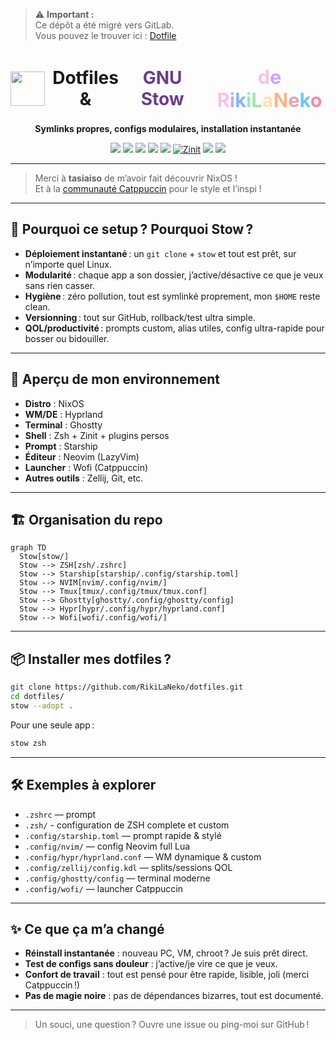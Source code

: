 > ⚠️ **Important :**  
> Ce dépôt a été migré vers GitLab.  
> Vous pouvez le trouver ici : [Dotfile](https://gitlab.com/RikiLaNeko/dotfile)


<h1 align="center" style="display:flex;justify-content:center;align-items:center;gap:10px;">
  <img src="https://raw.githubusercontent.com/catppuccin/catppuccin/main/assets/logos/exports/1544x1544_circle.png" width="55"/>
  Dotfiles &amp; <span style="color:#6a3d8b;">GNU Stow</span>
  <span style="margin-left:14px;font-size:1.1em;font-weight:bold;vertical-align:middle;">
    <span style="color:#f5c2e7;">d</span><span style="color:#cba6f7;">e</span>
    <span> </span>
    <span style="color:#f5c2e7;">R</span><span style="color:#cba6f7;">i</span><span style="color:#89b4fa;">k</span><span style="color:#94e2d5;">i</span><span style="color:#a6e3a1;">L</span><span style="color:#f9e2af;">a</span><span style="color:#fab387;">N</span><span style="color:#eba0ac;">e</span><span style="color:#74c7ec;">k</span><span style="color:#f38ba8;">o</span>
  </span>
</h1>
<p align="center">
  <b>Symlinks propres, configs modulaires, installation instantanée</b>
</p>

<p align="center">
  <a href="https://nixos.org/"><img src="https://img.shields.io/badge/NixOS-blue?logo=nixos&logoColor=white&style=flat-square"></a>
  <a href="https://www.gnu.org/software/stow/"><img src="https://img.shields.io/badge/Stow-portable-green?logo=gnu&style=flat-square"></a>
  <a href="https://github.com/ghostty-org/ghostty"><img src="https://img.shields.io/badge/Ghostty-terminal-7B7B7B?logo=terminal&style=flat-square"></a>
  <a href="https://hyprland.org/"><img src="https://img.shields.io/badge/Hyprland-wayland-6C63FF?logo=wayland&style=flat-square"></a>
  <a href="https://neovim.io/"><img src="https://img.shields.io/badge/Neovim-lazyvim-57A143?logo=neovim&style=flat-square"></a>
  <a href="https://github.com/zdharma-continuum/zinit">  <img src="https://img.shields.io/badge/Zsh-zinit-333?logo=gnuzsh&style=flat-square" alt="Zinit"></a>
  <a href="https://starship.rs/"><img src="https://img.shields.io/badge/Starship-fast-7d5fff?logo=starship&style=flat-square"></a>
  <a href="https://catppuccin.com/"><img src="https://img.shields.io/badge/Theme-Catppuccin-F5C2E7?logo=paintpalette&logoColor=white&style=flat-square"></a>
</p>

---

> Merci à <b>tasiaiso</b> de m’avoir fait découvrir NixOS !  
> Et à la <a href="https://catppuccin.com/">communauté Catppuccin</a> pour le style et l’inspi !

---

## 🧐 Pourquoi ce setup ? Pourquoi Stow ?

- **Déploiement instantané** : un `git clone` + `stow` et tout est prêt, sur n’importe quel Linux.
- **Modularité** : chaque app a son dossier, j’active/désactive ce que je veux sans rien casser.
- **Hygiène** : zéro pollution, tout est symlinké proprement, mon `$HOME` reste clean.
- **Versionning** : tout sur GitHub, rollback/test ultra simple.
- **QOL/productivité** : prompts custom, alias utiles, config ultra-rapide pour bosser ou bidouiller.

---

## 🚀 Aperçu de mon environnement

- **Distro** : NixOS
- **WM/DE** : Hyprland
- **Terminal** : Ghostty
- **Shell** : Zsh + Zinit + plugins persos
- **Prompt** : Starship
- **Éditeur** : Neovim (LazyVim)
- **Launcher** : Wofi (Catppuccin)
- **Autres outils** : Zellij, Git, etc.

---

## 🏗️ Organisation du repo

```mermaid
graph TD
  Stow[stow/]
  Stow --> ZSH[zsh/.zshrc]
  Stow --> Starship[starship/.config/starship.toml]
  Stow --> NVIM[nvim/.config/nvim/]
  Stow --> Tmux[tmux/.config/tmux/tmux.conf]
  Stow --> Ghostty[ghostty/.config/ghostty/config]
  Stow --> Hypr[hypr/.config/hypr/hyprland.conf]
  Stow --> Wofi[wofi/.config/wofi/]
```

---

## 📦 Installer mes dotfiles ?

```bash
git clone https://github.com/RikiLaNeko/dotfiles.git
cd dotfiles/
stow --adopt .
```
Pour une seule app :
```bash
stow zsh
```

---

## 🛠️ Exemples à explorer

- `.zshrc` — prompt
- `.zsh/` - configuration de ZSH complete et custom
- `.config/starship.toml` — prompt rapide & stylé
- `.config/nvim/` — config Neovim full Lua
- `.config/hypr/hyprland.conf` — WM dynamique & custom
- `.config/zellij/config.kdl` — splits/sessions QOL
- `.config/ghostty/config` — terminal moderne
- `.config/wofi/` — launcher Catppuccin

---

## ✨ Ce que ça m’a changé

- **Réinstall instantanée** : nouveau PC, VM, chroot ? Je suis prêt direct.
- **Test de configs sans douleur** : j’active/je vire ce que je veux.
- **Confort de travail** : tout est pensé pour être rapide, lisible, joli (merci Catppuccin !)
- **Pas de magie noire** : pas de dépendances bizarres, tout est documenté.

---

> Un souci, une question ? Ouvre une issue ou ping-moi sur GitHub !
